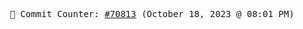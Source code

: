 <p align="center">
    <samp>
        📮 Commit Counter: <a href="https://github.com/Javascript-void0/Javascript-void0/commits/main">#70813</a> (October 18, 2023 @ 08:01 PM)
    </samp>
</p>